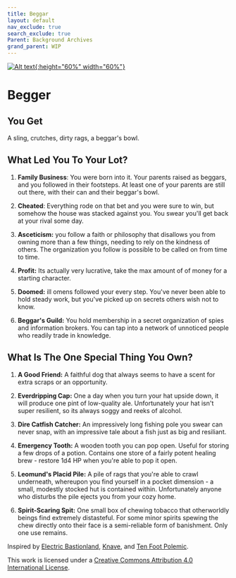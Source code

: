 ```yaml
---
title: Beggar
layout: default
nav_exclude: true
search_exclude: true
Parent: Background Archives
grand_parent: WIP
---
```



[![Alt text](/img/backgrounds/begger.jpg "East of the Sun and West of the Moon, illustrated by Kay Nielsen"){:height="60%" width="60%"}](/img/backgrounds/begger.jpg)

# Begger

## You Get

A sling, crutches, dirty rags, a beggar's bowl.

## What Led You To Your Lot?

1. **Family Business**: You were born into it. Your parents raised as beggars, and you followed in their footsteps. At least one of your parents are still out there, with their can and their beggar's bowl.  

2. **Cheated**: Everything rode on that bet and you were sure to win, but somehow the house was stacked against you. You swear you'll get back at your rival some day.  

3. **Asceticism:** you follow a faith or philosophy that disallows you from owning more than a few things, needing to rely on the kindness of others. The organization you follow is possible to be called on from time to time.  

4. **Profit:** Its actually very lucrative, take the max amount of of money for a starting character.  

5. **Doomed:** ill omens followed your every step. You've never been able to hold steady work, but you've picked up on secrets others wish not to know.  

6. **Beggar's Guild:** You hold membership in a secret organization of spies and information brokers. You can tap into a network of unnoticed people who readily trade in knowledge.  


## What Is The One Special Thing You Own?

1. **A Good Friend:** A faithful dog that always seems to have a scent for extra scraps or an opportunity.  

2. **Everdripping Cap:** One a day when you turn your hat upside down, it will produce one pint of low-quality ale. Unfortunately your hat isn't super resilient, so its always soggy and reeks of alcohol.  

3. **Dire Catfish Catcher:** An impressively long fishing pole you swear can never snap, with an impressive tale about a fish just as big and resiliant.  

4. **Emergency Tooth:** A wooden tooth you can pop open. Useful for storing a few drops of a potion. Contains one store of a fairly potent healing brew - restore 1d4 HP when you're able to pop it open.  

5. **Leomund's Placid Pile:** A pile of rags that you're able to crawl underneath, whereupon you find yourself in a pocket dimension - a small, modestly stocked hut is contained within. Unfortunately anyone who disturbs the pile ejects you from your cozy home.  

6. **Spirit-Scaring Spit:** One small box of chewing tobacco that otherworldly beings find extremely distasteful. For some minor spirits spewing the chew directly onto their face is a semi-reliable form of banishment. Only one use remains.

Inspired by [Electric Bastionland](https://chrismcdee.itch.io/electric-bastionland), [Knave](https://www.drivethrurpg.com/product/250888/Knave), and [Ten Foot Polemic](http://tenfootpolemic.blogspot.com/2014/01/200-failed-medieval-careers.html).

This work is licensed under a [Creative Commons Attribution 4.0 International License](http://creativecommons.org/licenses/by/4.0/).
